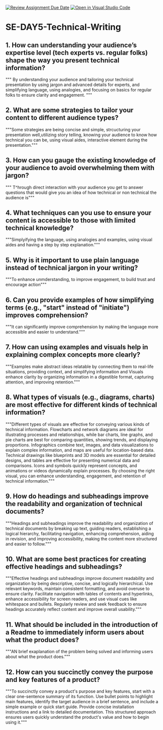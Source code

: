 [![Review Assignment Due Date](https://classroom.github.com/assets/deadline-readme-button-22041afd0340ce965d47ae6ef1cefeee28c7c493a6346c4f15d667ab976d596c.svg)](https://classroom.github.com/a/zsAR-pyY)
[![Open in Visual Studio Code](https://classroom.github.com/assets/open-in-vscode-2e0aaae1b6195c2367325f4f02e2d04e9abb55f0b24a779b69b11b9e10269abc.svg)](https://classroom.github.com/online_ide?assignment_repo_id=18561439&assignment_repo_type=AssignmentRepo)
# SE-DAY5-Technical-Writing
## 1. How can understanding your audience’s expertise level (tech experts vs. regular folks) shape the way you present technical information?
""" By understanding your audience and tailoring your technical presentation by using jargon and advanced details for experts, and simplifying language, using analogies, and focusing on basics for regular folks to ensure clarity and engagement. """
## 2. What are some strategies to tailor your content to different audience types?
"""Some strategies are being concise and simple, strcucturing your presentation well,utilizing story telling, knowing your audience to know how technical you can be, using visual aides, interactive element during the presentation."""
## 3. How can you gauge the existing knowledge of your audience to avoid overwhelming them with jargon?
""" T^hrough direct interaction with your audience you get to answer questions that would give you an idea of how technical or non technical the audience is"""
## 4. What techniques can you use to ensure your content is accessible to those with limited technical knowledge?
"""Simplyifying the language, using analogies and examples, using visual aides and having a step by step explanation."""
## 5. Why is it important to use plain language instead of technical jargon in your writing?
"""To enhance unmderstanding, to improve engagement, to build trust and encourage action"""
## 6. Can you provide examples of how simplifying terms (e.g., "start" instead of "initiate") improves comprehension?
"""It can significantly improve comprehension by making the language more accessible and easier to understand."""
## 7. How can using examples and visuals help in explaining complex concepts more clearly?
"""Examples make abstract ideas relatable by connecting them to real-life situations, providing context, and simplifying information and Visuals enhance clarity by organizing information in a digestible format, capturing attention, and improving retention."""
## 8. What types of visuals (e.g., diagrams, charts) are most effective for different kinds of technical information?
"""Different types of visuals are effective for conveying various kinds of technical information. Flowcharts and network diagrams are ideal for illustrating processes and relationships, while bar charts, line graphs, and pie charts are best for comparing quantities, showing trends, and displaying proportions. Infographics combine text, images, and data visualizations to explain complex information, and maps are useful for location-based data. Technical drawings like blueprints and 3D models are essential for detailed designs, and tables are effective for presenting numerical data and comparisons. Icons and symbols quickly represent concepts, and animations or videos dynamically explain processes. By choosing the right visual, you can enhance understanding, engagement, and retention of technical information."""
## 9. How do headings and subheadings improve the readability and organization of technical documents?
"""Headings and subheadings improve the readability and organization of technical documents by breaking up text, guiding readers, establishing a logical hierarchy, facilitating navigation, enhancing comprehension, aiding in revision, and improving accessibility, making the content more structured and easier to follow."""
## 10. What are some best practices for creating effective headings and subheadings?
"""Effective headings and subheadings improve document readability and organization by being descriptive, concise, and logically hierarchical. Use relevant keywords, maintain consistent formatting, and avoid overuse to ensure clarity. Facilitate navigation with tables of contents and hyperlinks, enhance accessibility for screen readers, and use visual cues like whitespace and bullets. Regularly review and seek feedback to ensure headings accurately reflect content and improve overall usability."""
## 11. What should be included in the introduction of a Readme to immediately inform users about what the product does?
"""AN brief exaplanation of the problem being solved and informing users about what the product does."""
## 12. How can you succinctly convey the purpose and key features of a product?
"""To succinctly convey a product's purpose and key features, start with a clear one-sentence summary of its function. Use bullet points to highlight main features, identify the target audience in a brief sentence, and include a simple example or quick start guide. Provide concise installation instructions and a link to detailed documentation. This structured approach ensures users quickly understand the product's value and how to begin using it."""
